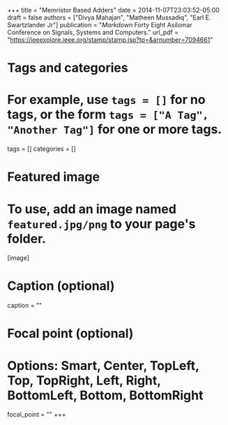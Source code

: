 +++
title = "Memristor Based Adders"
date = 2014-11-07T23:03:52-05:00
draft = false
authors = ["Divya Mahajan", "Matheen Mussadiq", "Earl E. Swartzlander Jr"]
publication = "*Markdown* Forty Eight Asilomar Conference on Signals, Systems and Computers."
url_pdf = "https://ieeexplore.ieee.org/stamp/stamp.jsp?tp=&arnumber=7094661"

# Tags and categories
# For example, use `tags = []` for no tags, or the form `tags = ["A Tag", "Another Tag"]` for one or more tags.
tags = []
categories = []

# Featured image
# To use, add an image named `featured.jpg/png` to your page's folder. 
[image]
  # Caption (optional)
  caption = ""

  # Focal point (optional)
  # Options: Smart, Center, TopLeft, Top, TopRight, Left, Right, BottomLeft, Bottom, BottomRight
  focal_point = ""
+++
